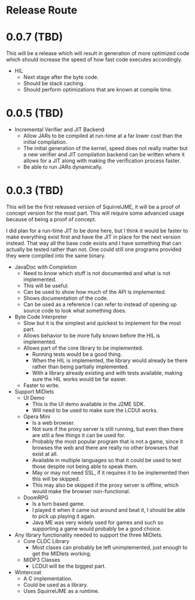 # Release Route

# 0.0.7 (TBD)

This will be a release which will result in generation of more optimized code
which should increase the speed of how fast code executes accordingly.

 * HIL
   * Next stage after the byte code.
   * Should be stack caching.
   * Should perform optimizations that are known at compile time.

# 0.0.5 (TBD)

 * Incremental Verifier and JIT Backend
   * Allow JARs to be compiled at run-time at a far lower cost than the
     initial compilation.
   * The initial generation of the kernel, speed does not really matter but
     a new verifier and JIT compilation backend can be written where it
     allows for a JIT along with making the verification process faster.
   * Be able to run JARs dynamically.

# 0.0.3 (TBD)

This will be the first released version of SquirrelJME, it will be a proof of
concept version for the most part. This will require some advanced usage
because of being a proof of concept.

I did plan for a run-time JIT to be done here, but I think it would be faster
to make everything exist first and have the JIT in place for the next version
instead. That way all the base code exists and I have something that can
actually be tested rather than not. One could still one programs provided they
were compiled into the same binary.

 * JavaDoc with Completion
   * Need to know which stuff is not documented and what is not implemented.
   * This will be useful.
   * Can be used to show how much of the API is implemented.
   * Shows documentation of the code.
   * Can be used as a reference I can refer to instead of opening up source
     code to look what something does.
 * Byte Code Interpreter
   * Slow but it is the simplest and quickest to implement for the most part.
   * Allows behavior to be more fully known before the HIL is implemented.
   * Allows part of the core library to be implemented.
     * Running tests would be a good thing.
     * When the HIL is implemented, the library would already be there rather
       than being partially implemented.
     * With a library already existing and with tests available, making sure
       the HIL works would be far easier.
   * Faster to write.
 * Support MIDlets
   * UI Demo
     * This is the UI demo available in the J2ME SDK.
     * Will need to be used to make sure the LCDUI works.
   * Opera Mini
     * Is a web browser.
     * Not sure if the proxy server is still running, but even then there are
       still a few things it can be used for.
     * Probably the most popular program that is not a game, since it browses
       the web and there are really no other browsers that exist at all.
     * Available in multiple languages so that it could be used to test those
       despite not being able to speak them.
     * May or may not need SSL, if it requires it to be implemented then this
       will be skipped.
     * This may also be skipped if the proxy server is offline, which would
       make the browser non-functional.
   * DoomRPG
     * Is a turn based game.
     * I played it when it came out around and beat it, I should be able to
       pick up playing it again.
     * Java ME was very widely used for games and such so supporting a game
       would probably be a good choice.
 * Any library functionality needed to support the three MIDlets.
   * Core CLDC Library
     * Most clases can probably be left unimplemented, just enough to get the
       MIDlets working.
   * MIDP3 Classes
     * LCDUI will be the biggest part.
 * Wintercoat
   * A C implementation.
   * Could be used as a library.
   * Uses SquirrelJME as a runtime.

